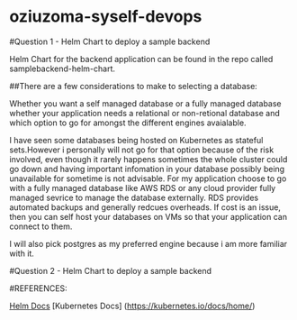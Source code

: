 # oziuzoma-syself-devops

#Question 1 - Helm Chart to deploy a sample backend

Helm Chart for the backend application can be found in the repo called samplebackend-helm-chart.

##There are a few considerations to make to selecting a database:

Whether you want a self managed database or a fully managed database
whether your application needs a relational or non-retional database and which option to go for amongst the different engines avaialable.

 I have seen some databases being hosted on Kubernetes as stateful sets.However i personally will not go for that option because of the risk involved, even though it rarely happens sometimes the whole cluster could go down and having important infomation in your database possibly being unavailable for sometime is not advisable. For my application  choose to go with a fully managed database like AWS RDS or any cloud provider fully managed sevrice to manage the database externally. RDS provides automated backups and generally redcues overheads. If cost is an issue, then you can self host your databases on VMs so that your application can connect to them.

 I will also pick postgres as my preferred engine because i am more familiar with it.

 #Question 2 - Helm Chart to deploy a sample backend




 #REFERENCES:

 [Helm Docs](https://helm.sh/docs/topics/charts/)
 [Kubernetes Docs] (https://kubernetes.io/docs/home/)